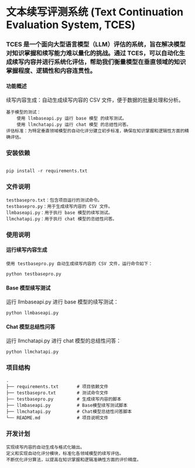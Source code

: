 # 文本续写评测系统 (Text Continuation Evaluation System, TCES)

### TCES 是一个面向大型语言模型（LLM）评估的系统，旨在解决模型对知识掌握和续写能力难以量化的挑战。通过 TCES，可以自动化生成续写内容并进行系统化评估，帮助我们衡量模型在垂直领域的知识掌握程度、逻辑性和内容连贯性。
#### 功能概述
续写内容生成：自动生成续写内容的 CSV 文件，便于数据的批量处理和分析。
    
    基于模型的测试：
        使用 llmbaseapi.py 运行 base 模型 的续写测试。
        使用 llmchatapi.py 运行 chat 模型 的总结性问答。
    评估标准：为特定垂直领域模型的自动化评分建立初步标准，确保在知识掌握和逻辑性方面的精确评估。

### 安装依赖


```

pip install -r requirements.txt
```

### 文件说明

    testbasepro.txt：包含项目运行的测试命令。
    testbasepro.py：用于生成续写内容的 CSV 文件。
    llmbaseapi.py：用于执行 base 模型的续写测试。
    llmchatapi.py：用于执行 chat 模型的总结性问答。

### 使用说明

#### 运行续写内容生成
    使用 testbasepro.py 自动生成续写内容的 CSV 文件，运行命令如下：

```
python testbasepro.py
```
#### Base 模型续写测试
运行 llmbaseapi.py 进行 base 模型的续写测试：

```
python llmbaseapi.py
```

#### Chat 模型总结性问答
运行 llmchatapi.py 进行 chat 模型的总结性问答：

```
python llmchatapi.py
```


### 项目结构


```
.
├── requirements.txt       # 项目依赖文件
├── testbasepro.txt        # 测试命令文件
├── testbasepro.py         # 生成续写内容的脚本
├── llmbaseapi.py          # Base模型续写测试脚本
├── llmchatapi.py          # Chat模型总结性问答脚本
└── README.md              # 项目说明文件
```

### 开发计划

    实现续写内容的自动生成与格式化输出。
    定义和实现自动化评分模块，标准化各领域模型的续写评估。
    不断优化评分算法，以提高在知识掌握和逻辑准确性方面的评价精度。